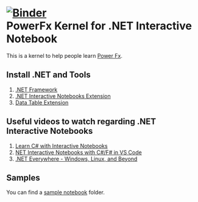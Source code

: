 [![Binder](https://mybinder.org/badge_logo.svg)](https://mybinder.org/v2/gh/rajyraman/Power-Fx-.NET-Interactive/main?urlpath=lab) <br>
PowerFx Kernel for .NET Interactive Notebook
=====================================

This is a kernel to help people learn [Power Fx](https://github.com/microsoft/Power-Fx).

## Install .NET and Tools

1. [.NET Framework](https://dot.net/learntocode)
2. [.NET Interactive Notebooks Extension](https://marketplace.visualstudio.com/items?itemName=ms-dotnettools.dotnet-interactive-vscode)
3. [Data Table Extension](https://marketplace.visualstudio.com/items?itemName=RandomFractalsInc.vscode-data-table)

## Useful videos to watch regarding .NET Interactive Notebooks

1. [Learn C# with Interactive Notebooks](https://www.youtube.com/watch?v=xdmdR2JfKfM)
2. [NET Interactive Notebooks with C#/F# in VS Code](https://www.youtube.com/watch?v=DMYtIJT1OeU)
3. [.NET Everywhere - Windows, Linux, and Beyond](https://www.youtube.com/watch?v=ZM6OO2lkxA4)

## Samples

You can find a [sample notebook](./notebooks/PowerFx.ipynb) folder.
